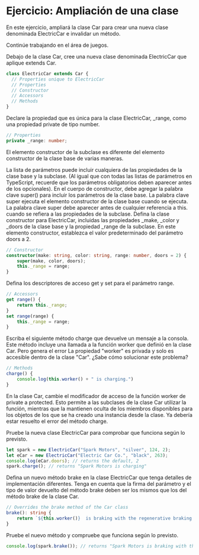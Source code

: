 # Ejercicio: Ampliación de una clase

En este ejercicio, ampliará la clase Car para crear una nueva clase denominada ElectricCar e invalidar un método.

Continúe trabajando en el área de juegos.

Debajo de la clase Car, cree una nueva clase denominada ElectricCar que aplique extends Car.

```ts
class ElectricCar extends Car {
  // Properties unique to ElectricCar
  // Properties
  // Constructor
  // Accessors
  // Methods
}
```

Declare la propiedad que es única para la clase ElectricCar, \_range, como una propiedad private de tipo number.

```ts
// Properties
private _range: number;
```

El elemento constructor de la subclase es diferente del elemento constructor de la clase base de varias maneras.

La lista de parámetros puede incluir cualquiera de las propiedades de la clase base y la subclase. (Al igual que con todas las listas de parámetros en TypeScript, recuerde que los parámetros obligatorios deben aparecer antes de los opcionales).
En el cuerpo de constructor, debe agregar la palabra clave super() para incluir los parámetros de la clase base. La palabra clave super ejecuta el elemento constructor de la clase base cuando se ejecuta.
La palabra clave super debe aparecer antes de cualquier referencia a this. cuando se refiera a las propiedades de la subclase.
Defina la clase constructor para ElectricCar, incluidas las propiedades \_make, \_color y \_doors de la clase base y la propiedad \_range de la subclase. En este elemento constructor, establezca el valor predeterminado del parámetro doors a 2.

```ts
// Constructor
constructor(make: string, color: string, range: number, doors = 2) {
    super(make, color, doors);
    this._range = range;
}

```

Defina los descriptores de acceso get y set para el parámetro range.

```ts
// Accessors
get range() {
    return this._range;
}
set range(range) {
    this._range = range;
}
```

Escriba el siguiente método charge que devuelve un mensaje a la consola. Este método incluye una llamada a la función worker que definió en la clase Car. Pero genera el error La propiedad "worker" es privada y solo es accesible dentro de la clase "Car". ¿Sabe cómo solucionar este problema?

```ts
// Methods
charge() {
    console.log(this.worker() + " is charging.")
}
```

En la clase Car, cambie el modificador de acceso de la función worker de private a protected. Esto permite a las subclases de la clase Car utilizar la función, mientras que la mantienen oculta de los miembros disponibles para los objetos de los que se ha creado una instancia desde la clase. Ya debería estar resuelto el error del método charge.

Pruebe la nueva clase ElectricCar para comprobar que funciona según lo previsto.

```ts
let spark = new ElectricCar("Spark Motors", "silver", 124, 2);
let eCar = new ElectricCar("Electric Car Co.", "black", 263);
console.log(eCar.doors); // returns the default, 2
spark.charge(); // returns "Spark Motors is charging"
```

Defina un nuevo método brake en la clase ElectricCar que tenga detalles de implementación diferentes. Tenga en cuenta que la firma del parámetro y el tipo de valor devuelto del método brake deben ser los mismos que los del método brake de la clase Car.

```ts
// Overrides the brake method of the Car class
brake(): string {
    return `${this.worker()}  is braking with the regenerative braking system.`
}
```

Pruebe el nuevo método y compruebe que funciona según lo previsto.

```ts
console.log(spark.brake()); // returns "Spark Motors is braking with the regenerative braking system"
```
